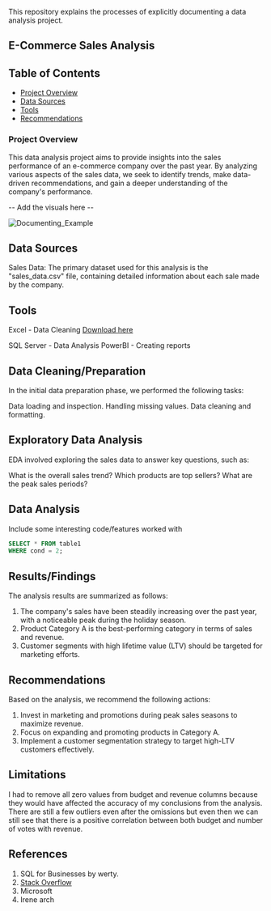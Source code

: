This repository explains the processes of explicitly documenting a data analysis project.

## E-Commerce Sales Analysis

## Table of Contents

- [Project Overview](#project-overview)
- [Data Sources](#data-sources)
- [Tools](#tools)
- [Recommendations](#recommendations)

### Project Overview
This data analysis project aims to provide insights into the sales performance of an e-commerce company over the past year. By analyzing various aspects of the sales data, we seek to identify trends, make data-driven recommendations, and gain a deeper understanding of the company's performance.

-- Add the visuals here --

![Documenting_Example](https://github.com/basunsam/Documentation/assets/92627686/1c211ad3-8039-4311-8e3c-6657f4f95a22)



## Data Sources
Sales Data: The primary dataset used for this analysis is the "sales_data.csv" file, containing detailed information about each sale made by the company.

## Tools

Excel - Data Cleaning
[Download here](https://microsoft.com/)

SQL Server - Data Analysis
PowerBI - Creating reports

## Data Cleaning/Preparation

In the initial data preparation phase, we performed the following tasks:

Data loading and inspection.
Handling missing values.
Data cleaning and formatting.

## Exploratory Data Analysis
EDA involved exploring the sales data to answer key questions, such as:

What is the overall sales trend?
Which products are top sellers?
What are the peak sales periods?

## Data Analysis
Include some interesting code/features worked with

```SQL
SELECT * FROM table1
WHERE cond = 2;
```

## Results/Findings

The analysis results are summarized as follows:

1. The company's sales have been steadily increasing over the past year, with a noticeable peak during the holiday season.
2. Product Category A is the best-performing category in terms of sales and revenue.
3. Customer segments with high lifetime value (LTV) should be targeted for marketing efforts.

## Recommendations

Based on the analysis, we recommend the following actions:

1.  Invest in marketing and promotions during peak sales seasons to maximize revenue.
2.  Focus on expanding and promoting products in Category A.
3.  Implement a customer segmentation strategy to target high-LTV customers effectively.

## Limitations

I had to remove all zero values from budget and revenue columns because they would have affected the accuracy of my conclusions from the analysis. 
There are still a few outliers even after the omissions but even then we can still see that there is a positive correlation between both budget and number of votes with revenue.

## References

1.  SQL for Businesses by werty.
2.  [Stack Overflow](https://stackoverflow.com/)
3.  Microsoft
4.  Irene arch

